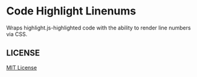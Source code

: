 # Code Highlight Linenums

Wraps highlight.js-highlighted code with the ability to render line numbers via CSS.

## LICENSE

[MIT License](http://en.wikipedia.org/wiki/MIT_License)